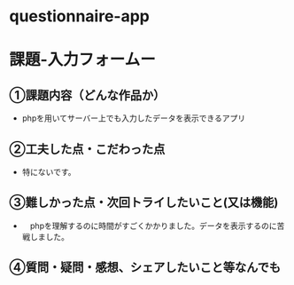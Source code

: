 # questionnaire-app
# 課題-入力フォームー

## ①課題内容（どんな作品か）
- phpを用いてサーバー上でも入力したデータを表示できるアプリ

## ②工夫した点・こだわった点
- 特にないです。

## ③難しかった点・次回トライしたいこと(又は機能)
- 　phpを理解するのに時間がすごくかかりました。データを表示するのに苦戦しました。

## ④質問・疑問・感想、シェアしたいこと等なんでも

